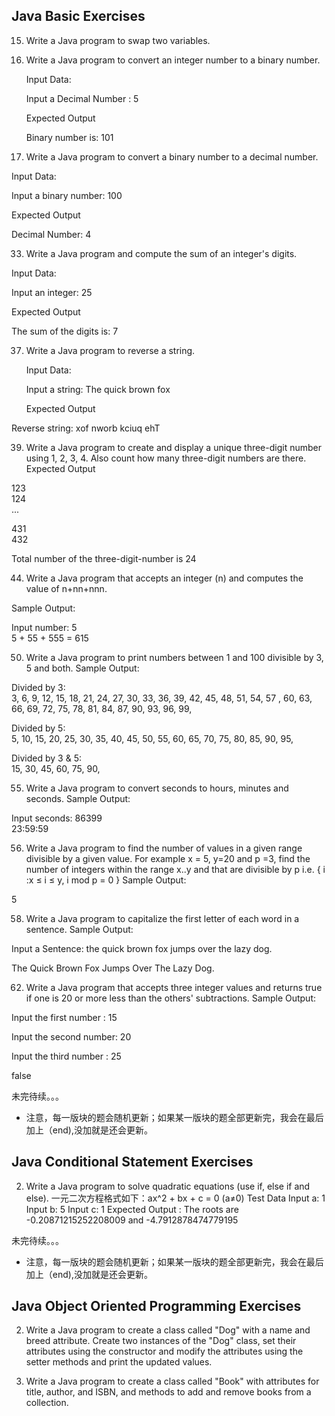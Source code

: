 ## Java Basic Exercises
15. Write a Java program to swap two variables.


19. Write a Java program to convert an integer number to a binary number.
    
    Input Data:

    Input a Decimal Number : 5

    Expected Output

    Binary number is: 101 

22. Write a Java program to convert a binary number to a decimal number.
    
Input Data:
    
Input a binary number: 100
    
Expected Output

Decimal Number: 4 

33. Write a Java program and compute the sum of an integer's digits.
    
Input Data:
    
Input an integer: 25
   
Expected Output

The sum of the digits is: 7

37. Write a Java program to reverse a string.

    Input Data:

    Input a string: The quick brown fox

    Expected Output


Reverse string: xof nworb kciuq ehT

39. Write a Java program to create and display a unique three-digit number using 1, 2, 3, 4. Also count how many three-digit numbers are there.
    Expected Output

123                                                      
124                                                      
...

431                                                      
432                         

Total number of the three-digit-number is 24

44. Write a Java program that accepts an integer (n) and computes the value of n+nn+nnn.
    
Sample Output:

Input number: 5                                                        
5 + 55  + 555 = 615

50. Write a Java program to print numbers between 1 and 100 divisible by 3, 5 and both.
    Sample Output:

Divided by 3:                                                          
3, 6, 9, 12, 15, 18, 21, 24, 27, 30, 33, 36, 39, 42, 45, 48, 51, 54, 57
, 60, 63, 66, 69, 72, 75, 78, 81, 84, 87, 90, 93, 96, 99,

Divided by 5:                                                          
5, 10, 15, 20, 25, 30, 35, 40, 45, 50, 55, 60, 65, 70, 75, 80, 85, 90,
95,

Divided by 3 & 5:                                                      
15, 30, 45, 60, 75, 90,

55. Write a Java program to convert seconds to hours, minutes and seconds.
    Sample Output:

Input seconds: 86399                                                   
23:59:59

56. Write a Java program to find the number of values in a given range divisible by a given value.
For example x = 5, y=20 and p =3, find the number of integers within the range x..y and that are divisible by p i.e. { i :x ≤ i ≤ y, i mod p = 0 }
Sample Output:

5

58. Write a Java program to capitalize the first letter of each word in a sentence.
    Sample Output:

Input a Sentence: the quick brown fox jumps over the lazy dog.         

The Quick Brown Fox Jumps Over The Lazy Dog.

62. Write a Java program that accepts three integer values and returns true if one is 20 or more less than the others' subtractions.
    Sample Output:

Input the first number : 15

Input the second number: 20                                            

Input the third number : 25                                            

false

未完待续。。。


* 注意，每一版块的题会随机更新；如果某一版块的题全部更新完，我会在最后加上（end),没加就是还会更新。

## Java Conditional Statement Exercises
2. Write a Java program to solve quadratic equations (use if, else if and else).
一元二次方程格式如下：ax^2 + bx + c = 0 (a≠0)
Test Data
Input a: 1
Input b: 5
Input c: 1
Expected Output :
The roots are -0.20871215252208009 and -4.7912878474779195

未完待续。。。

* 注意，每一版块的题会随机更新；如果某一版块的题全部更新完，我会在最后加上（end),没加就是还会更新。
## Java Object Oriented Programming Exercises

2. Write a Java program to create a class called "Dog" with a name and breed attribute. 
    Create two instances of the "Dog" class, 
    set their attributes using the constructor and modify the attributes 
    using the setter methods and print the updated values.


5. Write a Java program to create a class called "Book" with attributes for title, author, and ISBN, and methods to add and remove books from a collection.







